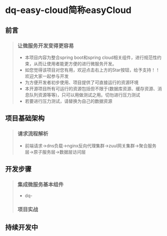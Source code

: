 # dq-easy-cloud简称easyCloud
## 前言
> ### 让微服务开发变得更容易
> * 本项目内容为整合spring boot和spring cloud相关组件，进行规范性约束，从而让使用者能更方便的进行微服务开发。<br>
> * 如您觉得该项目对您有用，欢迎点击右上方的Star按钮，给予支持！！欢迎大家一起参与开发<br>
> * 为方便开发者初步使用、项目提供了可直接运行的资源环境<br/>
> * 本开源项目所有可运行的资源包括但不限于(数据库资源、缓存资源、消息队列资源等等)，只可以用做测试之用。切勿进行压力测试<br/>
> * 若要进行压力测试，请替换为自己的数据资源<br/>

## 项目基础架构
> ### 请求流程解析
> * 前端请求->dns负载->nginx反向代理集群->zuul网关集群->聚合服务层->原子服务层->数据层访问层
## 开发步骤
> ### 集成微服务基本组件
> * dq-
> ### 项目实战
## 持续开发中
